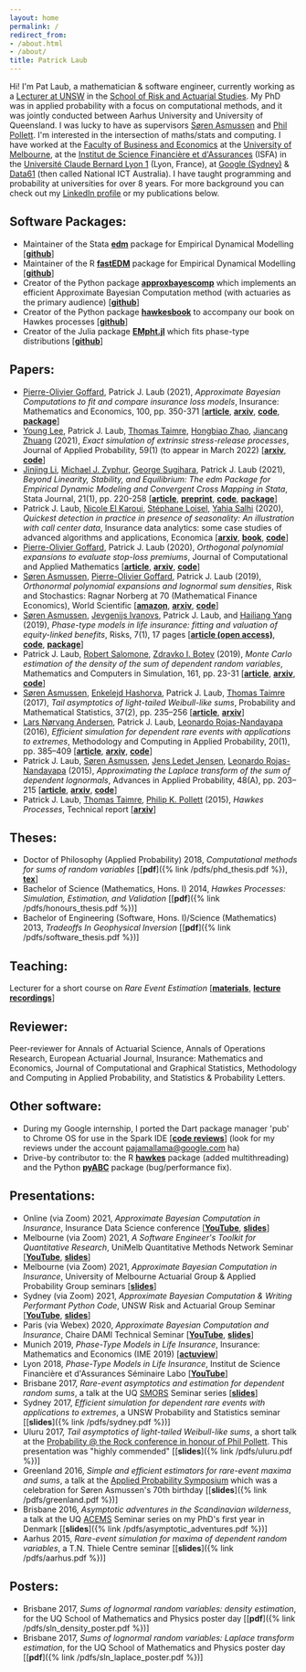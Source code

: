 ```yaml
---
layout: home
permalink: /
redirect_from:
- /about.html
- /about/
title: Patrick Laub
---
```


Hi! I'm Pat Laub, a mathematician & software engineer, currently working as a [Lecturer at UNSW](https://research.unsw.edu.au/people/dr-patrick-laub) in the [School of Risk and Actuarial Studies](https://www.unsw.edu.au/business/our-schools/risk-actuarial). My PhD was in applied probability with a focus on computational methods, and it was jointly conducted between Aarhus University and University of Queensland. I was lucky to have as supervisors [Søren Asmussen](https://pure.au.dk/portal/en/persons/soeren-asmussen(be9c4660-125f-4cc3-97f7-fda28dc4722a).html) and [Phil Pollett](https://people.smp.uq.edu.au/PhilipPollett/).
I'm interested in the intersection of maths/stats and computing.
I have worked at the [Faculty of Business and Economics](https://fbe.unimelb.edu.au/) at the [University of Melbourne](https://www.unimelb.edu.au/), at the [Institut de Science Financière et d'Assurances](https://isfa.univ-lyon1.fr/) (ISFA) in the [Université Claude Bernard Lyon 1](https://www.univ-lyon1.fr/en/) (Lyon, France), at [Google (Sydney)](https://careers.google.com/locations/sydney/) & [Data61](https://www.data61.csiro.au/) (then called National ICT Australia).
I have taught programming and probability at universities for over 8 years.
For more background you can check out my [LinkedIn profile](https://www.linkedin.com/in/plaub) or my publications below.

## Software Packages:

- Maintainer of the Stata [__edm__](https://edm-developers.github.io/EDM/) package for Empirical Dynamical Modelling [[__github__](https://github.com/EDM-Developers/EDM)]
- Maintainer of the R [__fastEDM__](https://edm-developers.github.io/fastEDM/) package for Empirical Dynamical Modelling [[__github__](https://github.com/EDM-Developers/fastEDM)]
- Creator of the Python package [__approxbayescomp__](https://pat-laub.github.io/approxbayescomp/) which implements an efficient Approximate Bayesian Computation method (with actuaries as the primary audience) [[__github__](https://github.com/Pat-Laub/approxbayescomp/)]
- Creator of the Python package [__hawkesbook__](https://pypi.org/project/hawkesbook) to accompany our book on Hawkes processes [[__github__](https://github.com/Pat-Laub/hawkesbook)]
- Creator of the Julia package [__EMpht.jl__](https://juliahub.com/ui/Packages/EMpht/lpgEz/0.1.0) which fits phase-type distributions [[__github__](https://github.com/Pat-Laub/EMpht.jl)]

## Papers:

- [Pierre-Olivier Goffard](http://pierre-olivier.goffard.me/), Patrick J. Laub (2021), _Approximate Bayesian Computations to fit and compare insurance loss models_, Insurance: Mathematics and Economics, 100, pp. 350-371 [[__article__](https://www.sciencedirect.com/science/article/pii/S0167668721000998), [__arxiv__](https://arxiv.org/abs/2007.03833), [__code__](https://github.com/LaGauffre/ABCFitLoMo), [__package__](https://pat-laub.github.io/approxbayescomp/)]
- [Young Lee](https://statistics.fas.harvard.edu/people/young-lee), Patrick J. Laub, [Thomas Taimre](http://researchers.uq.edu.au/researcher/1299), [Hongbiao Zhao](http://hongbiaozhao.weebly.com/), [Jiancang Zhuang](http://bemlar.ism.ac.jp/zhuang/) (2021), *Exact simulation of extrinsic stress-release processes*, Journal of Applied Probability, 59(1) (to appear in March 2022)  [[__arxiv__](https://arxiv.org/abs/2106.14415), [__code__](https://github.com/Pat-Laub/exact-simulation-of-extrinsic-stress-release-processes)]
- [Jinjing Li](https://www.jinjingli.com/), [Michael J. Zyphur](https://findanexpert.unimelb.edu.au/profile/238494-michael-zyphur), [George Sugihara](https://deepeco.ucsd.edu/sugihara/), Patrick J. Laub (2021), _Beyond Linearity, Stability, and Equilibrium: The edm Package for Empirical Dynamic Modeling and Convergent Cross Mapping in Stata_, Stata Journal, 21(1), pp. 220-258 [[__article__](https://journals.sagepub.com/doi/10.1177/1536867X211000030), [__preprint__](https://jinjingli.github.io/edm/edm-wp.pdf), [__code__](https://jinjingli.github.io/edm/sj-edm.do), [__package__](https://edm-developers.github.io/EDM/)]
- Patrick J. Laub, [Nicole El Karoui](https://www.sorbonne-universite.fr/en/portraits/nicole-el-karoui), [Stéphane Loisel](http://pages.isfa.fr/~stephane/), [Yahia Salhi](http://salhi.yahia.free.fr/) (2020), _Quickest detection in practice in presence of seasonality: An illustration with call center data_, Insurance data analytics: some case studies of advanced algorithms and applications, Economica [[__arxiv__](https://arxiv.org/abs/2006.04576), [__book__](https://www.economica.fr/insurance-data-analytics-some-case-studies-of-advanced-algorithms-and-applications-c2x32609183), [__code__](https://www.github.com/Pat-Laub/SeasonalCUSUM)]
- [Pierre-Olivier Goffard](http://pierre-olivier.goffard.me/), Patrick J. Laub (2020), _Orthogonal polynomial expansions to evaluate stop-loss premiums_, Journal of Computational and Applied Mathematics [[__article__](https://www.sciencedirect.com/science/article/pii/S0377042719306533), [__arxiv__](https://arxiv.org/abs/1712.03468), [__code__](https://github.com/Pat-Laub/ActuarialOrthogonalPolynomials)]
- [Søren Asmussen](https://pure.au.dk/portal/en/persons/soeren-asmussen(be9c4660-125f-4cc3-97f7-fda28dc4722a).html), [Pierre-Olivier Goffard](http://pierre-olivier.goffard.me/), Patrick J. Laub (2019), _Orthonormal polynomial expansions and lognormal sum densities_, Risk and Stochastics: Ragnar Norberg at 70 (Mathematical Finance Economics), World Scientific [[__amazon__](https://www.amazon.co.uk/Risk-Stochastics-Norberg-Mathematical-Economics/dp/1786341948), [__arxiv__](https://arxiv.org/abs/1601.01763), [__code__](https://github.com/Pat-Laub/SLNOrthogonalPolynomials)]
- [Søren Asmussen](https://pure.au.dk/portal/en/persons/soeren-asmussen(be9c4660-125f-4cc3-97f7-fda28dc4722a).html), [Jevgenijs Ivanovs](https://sites.google.com/site/jevgenijsivanovs/home), Patrick J. Laub, and [Hailiang Yang](https://saasweb.hku.hk/staff/hlyang/) (2019), _Phase-type models in life insurance: fitting and valuation of equity-linked benefits_, Risks, 7(1), 17 pages [[__article (open access)__](https://www.mdpi.com/2227-9091/7/1/17), [__code__](https://github.com/Pat-Laub/PhaseTypeLifeInsurance), [__package__](https://github.com/Pat-Laub/EMpht.jl)]
- Patrick J. Laub, [Robert Salomone](https://robsalomone.com/), [Zdravko I. Botev](http://web.maths.unsw.edu.au/~zdravkobotev/) (2019), _Monte Carlo estimation of the density of the sum of dependent random variables_, Mathematics and Computers in Simulation, 161, pp. 23-31 [[__article__](https://www.sciencedirect.com/science/article/pii/S0378475418303197), [__arxiv__](https://arxiv.org/abs/1711.11218), [__code__](https://github.com/Pat-Laub/PushoutDensityEstimation)]
- [Søren Asmussen](https://pure.au.dk/portal/en/persons/soeren-asmussen(be9c4660-125f-4cc3-97f7-fda28dc4722a).html), [Enkelejd Hashorva](http://hec.unil.ch/hec/recherche/fiche?pnom=ehashorva&dyn_lang=en), Patrick J. Laub, [Thomas Taimre](http://researchers.uq.edu.au/researcher/1299) (2017), _Tail asymptotics of light-tailed Weibull-like sums_, Probability and Mathematical Statistics, 37(2), pp. 235–256 [[__article__](http://www.math.uni.wroc.pl/~pms/files/37.2/Article/37.2.3.pdf), [__arxiv__](https://arxiv.org/abs/1712.04070)]
- [Lars Nørvang Andersen](http://pure.au.dk/portal/en/persons/id(182d59cb-4a31-4e18-b0a9-b8b7ef507fa4).html), Patrick J. Laub, [Leonardo Rojas-Nandayapa](https://facultad.itam.mx/en/facultad/41165-leonardo-rojas-nandayapa-0) (2016), _Efficient simulation for dependent rare events with applications to extremes_, Methodology and Computing in Applied Probability, 20(1), pp. 385–409 [[__article__](https://link.springer.com/content/pdf/10.1007%2Fs11009-017-9557-4.pdf), [__arxiv__](https://arxiv.org/abs/1609.09725), [__code__](https://github.com/Pat-Laub/RareMaxima)]
- Patrick J. Laub, [Søren Asmussen](https://pure.au.dk/portal/en/persons/soeren-asmussen(be9c4660-125f-4cc3-97f7-fda28dc4722a).html), [Jens Ledet Jensen](https://pure.au.dk/portal/en/persons/jens-ledet-jensen(a58c9c5a-0879-4606-a387-ebc8b984b134)/persons/jens-ledet-jensen(a58c9c5a-0879-4606-a387-ebc8b984b134).html), [Leonardo Rojas-Nandayapa](https://facultad.itam.mx/en/facultad/41165-leonardo-rojas-nandayapa-0) (2015), _Approximating the Laplace transform of the sum of dependent lognormals_, Advances in Applied Probability, 48(A), pp. 203–215 [[__article__](https://www.cambridge.org/core/services/aop-cambridge-core/content/view/E13F4689C7C791C45340D5276FDF3A78/S0001867816000501a.pdf/approximating_the_laplace_transform_of_the_sum_of_dependent_lognormals.pdf), [__arxiv__](https://arxiv.org/abs/1507.03750), [__code__](https://github.com/Pat-Laub/SLNLaplaceTransformApprox)]
- Patrick J. Laub, [Thomas Taimre](http://researchers.uq.edu.au/researcher/1299), [Philip K. Pollett](https://people.smp.uq.edu.au/PhilipPollett/) (2015), _Hawkes Processes_, Technical report [[__arxiv__](https://arxiv.org/abs/1507.02822)]

## Theses:
- Doctor of Philosophy (Applied Probability) 2018, _Computational methods for sums of random variables_ [[__pdf__]({% link /pdfs/phd_thesis.pdf %}), [__tex__](https://github.com/Pat-Laub/phd-thesis)]
- Bachelor of Science (Mathematics, Hons. I) 2014, _Hawkes Processes: Simulation, Estimation, and Validation_ [[__pdf__]({% link /pdfs/honours_thesis.pdf %})]
- Bachelor of Engineering (Software, Hons. I)/Science (Mathematics) 2013, _Tradeoffs In Geophysical Inversion_  [[__pdf__]({% link /pdfs/software_thesis.pdf %})]

## Teaching:

Lecturer for a short course on _Rare Event Estimation_ [[__materials__](https://pat-laub.github.io/rare-events/), [__lecture recordings__](https://www.youtube.com/playlist?list=PLKsJFg6SO0Ujr6tZHSImQ50vuNPoZ3NOl)]

## Reviewer:

Peer-reviewer for Annals of Actuarial Science, Annals of Operations Research, European Actuarial Journal, Insurance: Mathematics and Economics, Journal of Computational and Graphical Statistics, Methodology and Computing in Applied Probability, and Statistics & Probability Letters.

## Other software:

- During my Google internship, I ported the Dart package manager 'pub' to Chrome OS for use in the Spark IDE [[__code reviews__](https://codereview.appspot.com/search?closed=1&owner=pajamallama&reviewer=&cc=&repo_guid=&base=&private=1&format=html&keys_only=False&with_messages=False&cursor=&limit=50)] (look for my reviews under the account pajamallama@google.com ha)
- Drive-by contributor to: the R [__hawkes__](https://cran.r-project.org/web/packages/hawkes/index.html) package (added multithreading) and the Python [__pyABC__](https://github.com/ICB-DCM/pyABC) package (bug/performance fix).

## Presentations:
- Online (via Zoom) 2021, _Approximate Bayesian Computation in Insurance_, Insurance Data Science conference [[__YouTube__](https://youtu.be/EtZdCWoFMBA), [__slides__](https://slides.com/plaub/abc-at-ids)]
- Melbourne (via Zoom) 2021, _A Software Engineer's Toolkit for Quantitative Research_, UniMelb Quantitative Methods Network Seminar [[__YouTube__](https://youtu.be/vXTNkCsdrF8), [__slides__](https://slides.com/plaub/software-tools-for-quantitative-research)]
- Melbourne (via Zoom) 2021, _Approximate Bayesian Computation in Insurance_, University of Melbourne Actuarial Group & Applied Probability Group seminars [[__slides__](https://slides.com/plaub/abc-at-uom)]
- Sydney (via Zoom) 2021, _Approximate Bayesian Computation & Writing Performant Python Code_, UNSW Risk and Actuarial Group Seminar [[__YouTube__](https://youtu.be/SFXk_A5UBpc), [__slides__](https://slides.com/plaub/abc-at-unsw)]
- Paris (via Webex) 2020, _Approximate Bayesian Computation and Insurance_, Chaire DAMI Technical Seminar [[__YouTube__](https://youtu.be/pwVgIh1495A), [__slides__](/talks/abc)]
- Munich 2019, _Phase-Type Models in Life Insurance_, Insurance: Mathematics and Economics (IME 2019) [[__actuview__](https://www.actuview.com/phase-type-models-in-life-insurance-fitting-and-valuation-of-equity-linked-benefits_80ba6000c.html)]
- Lyon 2018, _Phase-Type Models in Life Insurance_, Institut de Science Financière et d'Assurances Séminaire Labo [[__YouTube__](https://youtu.be/8Ih2NxrLrmg)]
- Brisbane 2017, _Rare-event asymptotics and estimation for dependent random sums_, a talk at the UQ [SMORS](https://www.smp.uq.edu.au/smor-seminars) Seminar series [[__slides__](http://slides.com/plaub/rare-event-asymptotics-and-estimation-for-dependent-random-sums-an-exit-talk-with-applications-to-finance-and-insurance/)]
- Sydney 2017, _Efficient simulation for dependent rare events with applications to extremes_, a UNSW Probability and Statistics seminar [[__slides__]({% link /pdfs/sydney.pdf %})]
- Uluru 2017, _Tail asymptotics of light-tailed Weibull-like sums_, a short talk at the [Probability @ the Rock conference in honour of Phil Pollett](https://acems.org.au/news/phil-pollett-APatR-conf). This presentation was "highly commended" [[__slides__]({% link /pdfs/uluru.pdf %})]
- Greenland 2016, _Simple and efficient estimators for rare-event maxima and sums_, a talk at the [Applied Probability Symposium](http://thiele.au.dk/events/conferences/2016/ilulissat/) which was a celebration for Søren Asmussen's 70th birthday [[__slides__]({% link /pdfs/greenland.pdf %})]
- Brisbane 2016, _Asymptotic adventures in the Scandinavian wilderness_, a talk at the UQ [ACEMS](http://acems.org.au/) Seminar series on my PhD's first year in Denmark [[__slides__]({% link /pdfs/asymptotic_adventures.pdf %})]
- Aarhus 2015, _Rare-event simulation for maxima of dependent random variables_, a T.N. Thiele Centre seminar [[__slides__]({% link /pdfs/aarhus.pdf %})]

## Posters:
- Brisbane 2017, _Sums of lognormal random variables: density estimation_, for the UQ School of Mathematics and Physics poster day [[__pdf__]({% link /pdfs/sln_density_poster.pdf %})]
- Brisbane 2017, _Sums of lognormal random variables: Laplace transform estimation_, for the UQ School of Mathematics and Physics poster day [[__pdf__]({% link /pdfs/sln_laplace_poster.pdf %})]
